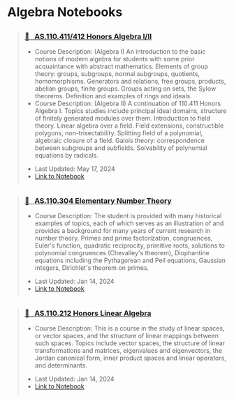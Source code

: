 # Algebra Notebooks

<blockquote class="callout callout_default" theme="📘">
  <h3 style="margin-top: 0.75cm;"> <a href="../../attachments/math_411_honors_algebra_i.pdf"> 📘 &nbsp AS.110.411/412 Honors Algebra I/II</a></h3>
  <ul style="margin: 10px 0; padding-bottom: 0.25cm;">
    <li>Course Description: (Algebra I) An introduction to the basic notions of modern algebra for students with some prior acquaintance with abstract mathematics. Elements of group theory: groups, subgroups, normal subgroups, quotients, homomorphisms. Generators and relations, free groups, products, abelian groups, finite groups. Groups acting on sets, the Sylow theorems. Definition and examples of rings and ideals.</li>
    <li>Course Description: (Algebra II) A continuation of 110.411 Honors Algebra I. Topics studies include principal ideal domains, structure of finitely generated modules over them. Introduction to field theory. Linear algebra over a field. Field extensions, constructible polygons, non-trisectability. Splitting field of a polynomial, algebraic closure of a field. Galois theory: correspondence between subgroups and subfields. Solvability of polynomial equations by radicals.</li> <p>
    <li>Last Updated: May 17, 2024 </li>
    <li><a href="../../attachments/math_411_412_honors_algebra.pdf">Link to Notebook</a></li>
  </ul>
</blockquote>

<blockquote class="callout callout_default" theme="📘">
  <h3 style="margin-top: 0.75cm;"> <a href="../../attachments/math_304_elementary_number_theory.pdf"> 📘 &nbsp AS.110.304 Elementary Number Theory</a></h3>
  <ul style="margin: 10px 0; padding-bottom: 0.25cm;">
    <li>Course Description: The student is provided with many historical examples of topics, each of which serves as an illustration of and provides a background for many years of current research in number theory. Primes and prime factorization, congruences, Euler's function, quadratic reciprocity, primitive roots, solutions to polynomial congruences (Chevalley's theorem), Diophantine equations including the Pythagorean and Pell equations, Gaussian integers, Dirichlet's theorem on primes.</li> <p>
    <li>Last Updated: Jan 14, 2024 </li>
    <li><a href="../../attachments/math_304_elementary_number_theory.pdf">Link to Notebook</a></li>
  </ul>
</blockquote>


<blockquote class="callout callout_default" theme="📘">
  <h3 style="margin-top: 0.75cm;"> <a href="../../attachments/math_212_honors_linear_algebra.pdf"> 📘 &nbsp AS.110.212 Honors Linear Algebra</a></h3>
  <ul style="margin: 10px 0; padding-bottom: 0.25cm;">
    <li>Course Description: This is a course in the study of linear spaces, or vector spaces, and the structure of linear mappings between
such spaces. Topics include vector spaces, the structure of linear transformations and matrices, eigenvalues
and eigenvectors, the Jordan canonical form, inner product spaces and linear operators, and determinants.</li> <p>
    <li>Last Updated: Jan 14, 2024</li>
    <li><a href="../../attachments/math_212_honors_linear_algebra.pdf">Link to Notebook</a></li>
  </ul>
</blockquote>